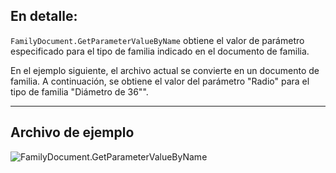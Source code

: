 ## En detalle:
`FamilyDocument.GetParameterValueByName` obtiene el valor de parámetro especificado para el tipo de familia indicado en el documento de familia.

En el ejemplo siguiente, el archivo actual se convierte en un documento de familia. A continuación, se obtiene el valor del parámetro "Radio" para el tipo de familia "Diámetro de 36"".
___
## Archivo de ejemplo

![FamilyDocument.GetParameterValueByName](./Revit.Application.FamilyDocument.GetParameterValueByName_img.jpg)
